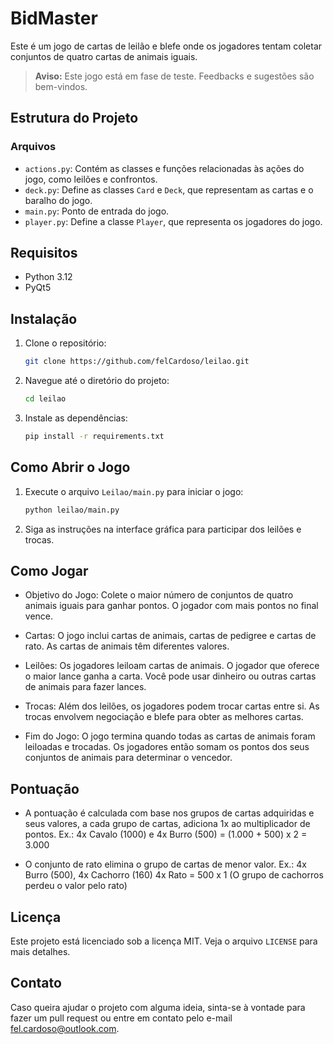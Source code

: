 # BidMaster

Este é um jogo de cartas de leilão e blefe onde os jogadores tentam coletar conjuntos de quatro cartas de animais iguais.

> **Aviso:** Este jogo está em fase de teste. Feedbacks e sugestões são bem-vindos.

## Estrutura do Projeto

### Arquivos

- `actions.py`: Contém as classes e funções relacionadas às ações do jogo, como leilões e confrontos.
- `deck.py`: Define as classes `Card` e `Deck`, que representam as cartas e o baralho do jogo.
- `main.py`: Ponto de entrada do jogo.
- `player.py`: Define a classe `Player`, que representa os jogadores do jogo.

## Requisitos

- Python 3.12
- PyQt5

## Instalação

1. Clone o repositório:
   ```sh
   git clone https://github.com/felCardoso/leilao.git
   ```
2. Navegue até o diretório do projeto:
   ```sh
   cd leilao
   ```
3. Instale as dependências:
   ```sh
   pip install -r requirements.txt
   ```

## Como Abrir o Jogo

1. Execute o arquivo `Leilao/main.py` para iniciar o jogo:
   ```sh
   python leilao/main.py
   ```
2. Siga as instruções na interface gráfica para participar dos leilões e trocas.

## Como Jogar

- Objetivo do Jogo: Colete o maior número de conjuntos de quatro animais iguais para ganhar pontos. O jogador com mais pontos no final vence.

- Cartas: O jogo inclui cartas de animais, cartas de pedigree e cartas de rato. As cartas de animais têm diferentes valores.

- Leilões: Os jogadores leiloam cartas de animais. O jogador que oferece o maior lance ganha a carta. Você pode usar dinheiro ou outras cartas de animais para fazer lances.

- Trocas: Além dos leilões, os jogadores podem trocar cartas entre si. As trocas envolvem negociação e blefe para obter as melhores cartas.

- Fim do Jogo: O jogo termina quando todas as cartas de animais foram leiloadas e trocadas. Os jogadores então somam os pontos dos seus conjuntos de animais para determinar o vencedor.

## Pontuação

- A pontuação é calculada com base nos grupos de cartas adquiridas e seus valores, a cada grupo de cartas, adiciona 1x ao multiplicador de pontos.
  Ex.: 4x Cavalo (1000) e 4x Burro (500) = (1.000 + 500) x 2 = 3.000

- O conjunto de rato elimina o grupo de cartas de menor valor.
  Ex.: 4x Burro (500), 4x Cachorro (160) 4x Rato = 500 x 1 (O grupo de cachorros perdeu o valor pelo rato)

## Licença

Este projeto está licenciado sob a licença MIT. Veja o arquivo `LICENSE` para mais detalhes.

## Contato

Caso queira ajudar o projeto com alguma ideia, sinta-se à vontade para fazer um pull request ou entre em contato pelo e-mail [fel.cardoso@outlook.com](mailto:fel.cardoso@outlook.com).
